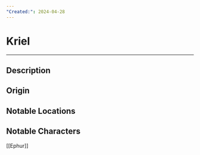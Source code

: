 ```yaml
---
"Created:": 2024-04-28
---
```

# Kriel
---
## Description




## Origin





## Notable Locations





## Notable Characters

[[Ephur]] 